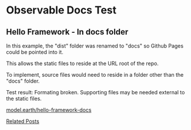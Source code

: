 # Observable Docs Test

## Hello Framework - In docs folder

In this example, the "dist" folder was renamed to "docs" so Github Pages could be pointed into it.

This allows the static files to reside at the URL root of the repo.

To implement, source files would need to reside in a folder other than the "docs" folder.

Test result: Formating broken. Supporting files may be needed external to the static files.

[model.earth/hello-framework-docs](https://model.earth/hello-framework-docs)

[Related Posts](https://github.com/observablehq/framework/discussions/1030)
